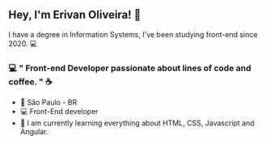 ## Hey, I'm Erivan Oliveira!  👋


I have a degree in Information Systems, I've been studying front-end since 2020. 💻


### 💻  " Front-end Developer passionate about lines of code and coffee. "  ☕️

-   📍  São Paulo - BR
-   💻  Front-End developer 
-   🌱  I am currently learning everything about HTML, CSS, Javascript and Angular.
